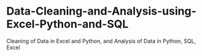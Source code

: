 # Data-Cleaning-and-Analysis-using-Excel-Python-and-SQL
Cleaning of Data in Excel and Python, and Analysis of Data in Python, SQL, Excel 
